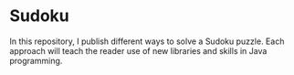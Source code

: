 # Sudoku
In this repository, I publish different ways to solve a Sudoku puzzle. Each approach will teach the reader use of new libraries and skills in Java programming. 
